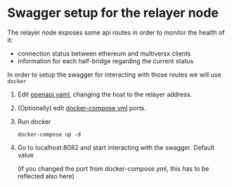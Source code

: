 # Swagger setup for the relayer node
The relayer node exposes some api routes in order to monitor the health of it:
- connection status between ethereum and multiversx clients
- information for each half-bridge regarding the current status

In order to setup the swagger for interacting with those routes we will use `docker`

1. Edit [openapi.yaml](swagger/openapi.yaml), changing the host to the relayer address.
2. (Optionally) edit [docker-compose.yml](docker-compose.yml) ports.
3. Run docker
    
    ```docker-compose up -d```
4. Go to localhost:8082 and start interacting with the swagger. Default value

   (if you changed the port from docker-compose.yml, this has to be reflected also here)